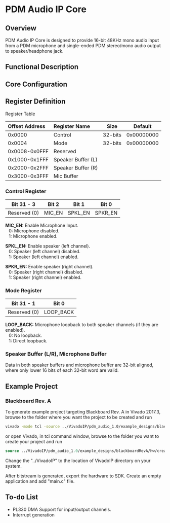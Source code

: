 # PDM Audio IP Core

## Overview

PDM Audio IP Core is designed to provide 16-bit 48KHz mono audio input from a PDM microphone and single-ended PDM stereo/mono audio output to speaker/headphone jack.

## Functional Description



## Core Configuration



## Register Definition

Register Table

| Offset Address | Register Name      | Size    | Default    |   
|:---------------|:-------------------|---------|------------|
| 0x0000         | Control            | 32-bits | 0x00000000 |
| 0x0004         | Mode               | 32-bits | 0x00000000 |
| 0x0008-0x0FFF  | Reserved           |         |            |
| 0x1000-0x1FFF  | Speaker Buffer (L) |         |            |
| 0x2000-0x2FFF  | Speaker Buffer (R) |         |            |
| 0x3000-0x3FFF  | Mic Buffer         |         |            |

### Control Register

| Bit 31 - 3   | Bit 2  | Bit 1   | Bit 0   |
|--------------|--------|---------|---------|
| Reserved (0) | MIC_EN | SPKL_EN | SPKR_EN |

**MIC_EN:** Enable Microphone Input.  
&ensp; 0: Microphone disabled.  
&ensp; 1: Microphone enabled.

**SPKL_EN:** Enable speaker (left channel).  
&ensp; 0: Speaker (left channel) disabled.  
&ensp; 1: Speaker (left channel) enabled.
   
**SPKR_EN:** Enable speaker (right channel).  
&ensp; 0: Speaker (right channel) disabled.  
&ensp; 1: Speaker (right channel) enabled.
   
### Mode Register

| Bit 31 - 1   | Bit 0     |
|--------------|-----------|
| Reserved (0) | LOOP_BACK |

**LOOP_BACK:** Microphone loopback to both speaker channels (if they are enabled).  
&ensp; 0: No loopback.  
&ensp; 1: Direct loopback.

### Speaker Buffer (L/R), Microphone Buffer

Data in both speaker buffers and microphone buffer are 32-bit aligned, where only lower 16 bits of each 32-bit word are valid.

## Example Project

### Blackboard Rev. A

To generate example project targeting Blackboard Rev. A in Vivado 2017.3, browse to the folder where you want the project to be created and run

```bash
vivado -mode tcl -source ../VivadoIP/pdm_audio_1.0/example_designs/blackboardRevA/hw/create_project_2017_3.tcl -tclargs --origin_dir ../VivadoIP/pdm_audio_1.0/example_designs/blackboardRevA/hw/
```

or open Vivado, in tcl command window, browse to the folder you want to create your project and run

```tcl
source ../VivadoIP/pdm_audio_1.0/example_designs/blackboardRevA/hw/create_project_2017_3.tcl -tclargs --origin_dir ../VivadoIP/pdm_audio_1.0/example_designs/blackboardRevA/hw/
```

Change the "../VivadoIP" to the location of VivadoIP directory on your system.

After bitstream is generated, export the hardware to SDK. Create an empty application and add "main.c" file.

## To-do List

- PL330 DMA Support for input/output channels.
- Interrupt generation
